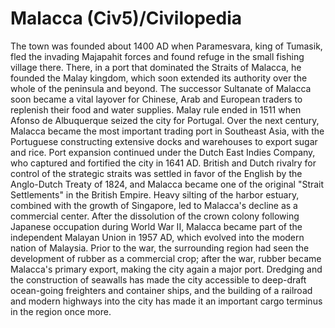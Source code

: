 # Malacca (Civ5)/Civilopedia

The town was founded about 1400 AD when Paramesvara, king of Tumasik, fled the invading Majapahit forces and found refuge in the small fishing village there. There, in a port that dominated the Straits of Malacca, he founded the Malay kingdom, which soon extended its authority over the whole of the peninsula and beyond. The successor Sultanate of Malacca soon became a vital layover for Chinese, Arab and European traders to replenish their food and water supplies. Malay rule ended in 1511 when Afonso de Albuquerque seized the city for Portugal.
Over the next century, Malacca became the most important trading port in Southeast Asia, with the Portuguese constructing extensive docks and warehouses to export sugar and rice. Port expansion continued under the Dutch East Indies Company, who captured and fortified the city in 1641 AD. British and Dutch rivalry for control of the strategic straits was settled in favor of the English by the Anglo-Dutch Treaty of 1824, and Malacca became one of the original "Strait Settlements" in the British Empire. Heavy silting of the harbor estuary, combined with the growth of Singapore, led to Malacca's decline as a commercial center.
After the dissolution of the crown colony following Japanese occupation during World War II, Malacca became part of the independent Malayan Union in 1957 AD, which evolved into the modern nation of Malaysia. Prior to the war, the surrounding region had seen the development of rubber as a commercial crop; after the war, rubber became Malacca's primary export, making the city again a major port. Dredging and the construction of seawalls has made the city accessible to deep-draft ocean-going freighters and container ships, and the building of a railroad and modern highways into the city has made it an important cargo terminus in the region once more.